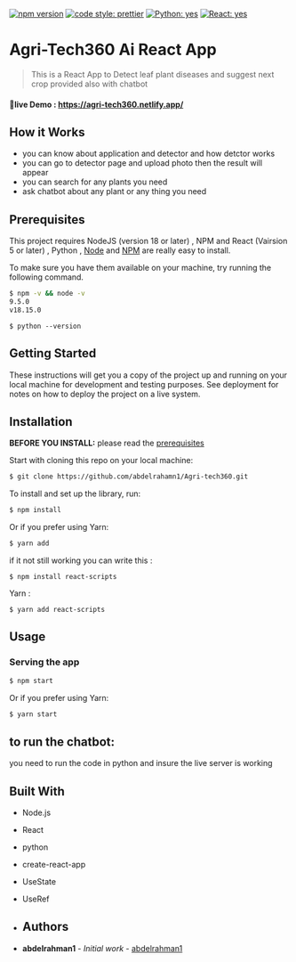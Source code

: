 [![npm version](https://badge.fury.io/js/angular2-expandable-list.svg)](https://badge.fury.io/js/angular2-expandable-list)
[![code style: prettier](https://img.shields.io/badge/code_style-prettier-ff69b4.svg?style=flat-square)](https://github.com/prettier/prettier)
[![Python: yes](https://img.shields.io/badge/Python-yes-blue.svg)](https://www.python.org/)
[![React: yes](https://img.shields.io/badge/React-yes-blue.svg)](https://reactjs.org/)


# Agri-Tech360 Ai React App
> This is a React App to Detect leaf plant diseases and suggest next crop provided also with chatbot



#### 🌟live Demo :  https://agri-tech360.netlify.app/



## How it Works
 * you can know about application and detector and how detctor works
 * you can go to detector page and upload photo then the result will appear
 * you can search for any plants you need
 * ask chatbot about any plant or any thing you need




## Prerequisites
 This project requires NodeJS (version 18 or later) , NPM and React (Vairsion 5 or later)  , Python 
 , [Node](http://nodejs.org/) and [NPM](https://npmjs.org/) are really easy to install.

To make sure you have them available on your machine,
try running the following command.

```sh
$ npm -v && node -v
9.5.0
v18.15.0
```

```
$ python --version
```

## Getting Started

These instructions will get you a copy of the project up and running on your local machine for development and testing purposes. See deployment for notes on how to deploy the project on a live system.

## Installation

**BEFORE YOU INSTALL:** please read the [prerequisites](#prerequisites)

Start with cloning this repo on your local machine:

```sh
$ git clone https://github.com/abdelrahamn1/Agri-tech360.git
```

To install and set up the library, run:

```sh
$ npm install
```

Or if you prefer using Yarn:

```sh
$ yarn add
```

if it not still working you can write this :
```
$ npm install react-scripts
```

Yarn :
```
$ yarn add react-scripts
```


## Usage

### Serving the app

```sh
$ npm start
```

Or if you prefer using Yarn:

```sh
$ yarn start
```

## to run the chatbot:
you need to run the code in python and insure the live server is working

## Built With
* Node.js 
* React
* python
* create-react-app
* UseState
* UseRef

* ## Authors

* **abdelrahman1** - *Initial work* - [abdelrahman1](https://github.com/abdelrahman1)

